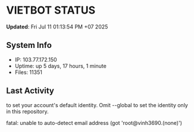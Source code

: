 # VIETBOT STATUS
**Updated**: Fri Jul 11 01:13:54 PM +07 2025

## System Info
- IP: 103.77.172.150
- Uptime: up 5 days, 17 hours, 1 minute
- Files: 11351

## Last Activity

to set your account's default identity.
Omit --global to set the identity only in this repository.

fatal: unable to auto-detect email address (got 'root@vinh3690.(none)')
